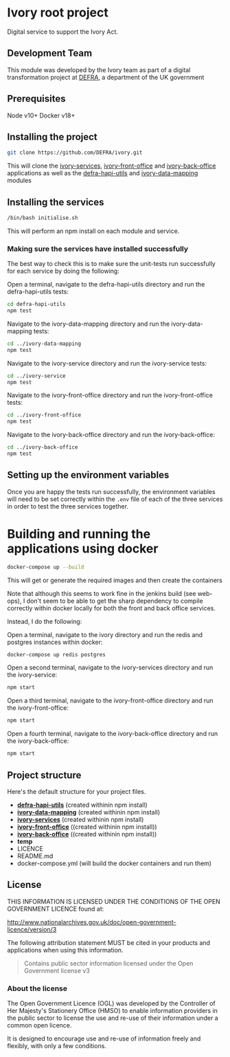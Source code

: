 # Ivory root project

Digital service to support the Ivory Act.


## Development Team

This module was developed by the Ivory team as part of a digital transformation project at [DEFRA](https://www.gov.uk/government/organisations/department-for-environment-food-rural-affairs), a department of the UK government


## Prerequisites

Node v10+
Docker v18+


## Installing the project

```bash
git clone https://github.com/DEFRA/ivory.git
```
This will clone the [ivory-services](https://github.com/DEFRA/ivory-services), [ivory-front-office](https://github.com/DEFRA/ivory-front-office) and [ivory-back-office](https://github.com/DEFRA/ivory-back-office) applications as well as the [defra-hapi-utils](https://github.com/DEFRA/defra-hapi-utils) and [ivory-data-mapping](https://github.com/DEFRA/ivory-data-mapping) modules

## Installing the services

```bash
/bin/bash initialise.sh
```
This will perform an npm install on each module and service.

### Making sure the services have installed successfully

The best way to check this is to make sure the unit-tests run successfully for each service by doing the following:

Open a terminal, navigate to the defra-hapi-utils directory and run the defra-hapi-utils tests:
```bash
cd defra-hapi-utils
npm test
```
Navigate to the ivory-data-mapping directory and run the ivory-data-mapping tests:
```bash
cd ../ivory-data-mapping
npm test
```
Navigate to the ivory-service directory and run the ivory-service tests:
```bash
cd ../ivory-service
npm test
```
Navigate to the ivory-front-office directory and run the ivory-front-office tests:
```bash
cd ../ivory-front-office
npm test
```
Navigate to the ivory-back-office directory and run the ivory-back-office:
```bash
cd ../ivory-back-office
npm test
```

## Setting up the environment variables

Once you are happy the tests run successfully, the environment variables will need to be set correctly within the ``.env`` file of each of the three services in order to test the three services together.


# Building and running the applications using docker

```bash
docker-compose up --build
```
This will get or generate the required images and then create the containers

Note that although this seems to work fine in the jenkins build (see web-ops),
I don't seem to be able to get the sharp dependency to compile correctly within docker locally for both the
front and back office services.

Instead, I do the following:

Open a terminal, navigate to the ivory directory and run the redis and postgres instances within docker:
```bash
docker-compose up redis postgres
```
Open a second terminal, navigate to the ivory-services directory and run the ivory-service:
```bash
npm start
```
Open a third terminal, navigate to the ivory-front-office directory and run the ivory-front-office:
```bash
npm start
```
Open a fourth terminal, navigate to the ivory-back-office directory and run the ivory-back-office:
```bash
npm start
```


## Project structure

Here's the default structure for your project files.

* **[defra-hapi-utils](https://github.com/DEFRA/defra-hapi-utils)** (created withinin npm install)
* **[ivory-data-mapping](https://github.com/DEFRA/ivory-data-mapping)** (created withinin npm install)
* **[ivory-services](https://github.com/DEFRA/ivory-services)** (created withinin npm install)
* **[ivory-front-office](https://github.com/DEFRA/ivory-front-office)** ((created withinin npm install))
* **[ivory-back-office](https://github.com/DEFRA/ivory-back-office)** ((created withinin npm install))
* **temp**
* LICENCE
* README.md
* docker-compose.yml (will build the docker containers and run them)


## License

THIS INFORMATION IS LICENSED UNDER THE CONDITIONS OF THE OPEN GOVERNMENT LICENCE found at:

<http://www.nationalarchives.gov.uk/doc/open-government-licence/version/3>

The following attribution statement MUST be cited in your products and applications when using this information.

>Contains public sector information licensed under the Open Government license v3

### About the license

The Open Government Licence (OGL) was developed by the Controller of Her Majesty's Stationery Office (HMSO) to enable information providers in the public sector to license the use and re-use of their information under a common open licence.

It is designed to encourage use and re-use of information freely and flexibly, with only a few conditions.

